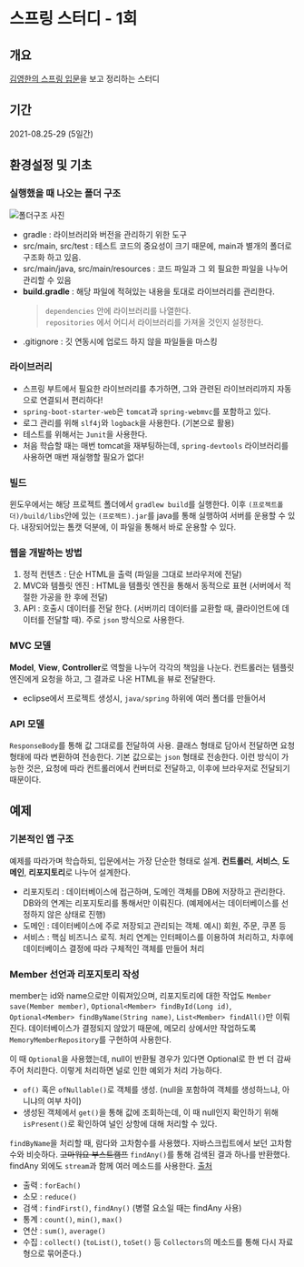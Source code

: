 # 스프링 스터디 - 1회

## 개요
[김영한의 스프링 입문](https://www.inflearn.com/course/스프링-입문-스프링부트)을 보고 정리하는 스터디

## 기간
2021-08.25-29 (5일간)

## 환경설정 및 기초

### 실행했을 때 나오는 폴더 구조

![폴더구조 사진](https://user-images.githubusercontent.com/14111233/130898010-bd002b93-978a-4f42-b16a-502307c75d80.png) 

- gradle : 라이브러리와 버전을 관리하기 위한 도구
- src/main, src/test : 테스트 코드의 중요성이 크기 때문에, main과 별개의 폴더로 구조화 하고 있음.
- src/main/java, src/main/resources : 코드 파일과 그 외 필요한 파일을 나누어 관리할 수 있음 
- **build.gradle** : 해당 파일에 적혀있는 내용을 토대로 라이브러리를 관리한다.
  > `dependencies` 안에 라이브러리를 나열한다.  
  > `repositories` 에서 어디서 라이브러리를 가져올 것인지 설정한다.
- .gitignore : 깃 연동시에 업로드 하지 않을 파일들을 마스킹

### 라이브러리
- 스프링 부트에서 필요한 라이브러리를 추가하면, 그와 관련된 라이브러리까지 자동으로 연결되서 편리하다!
- `spring-boot-starter-web`은 `tomcat`과 `spring-webmvc`를 포함하고 있다.
- 로그 관리를 위해 `slf4j`와 `logback`을 사용한다. (기본으로 활용)
- 테스트를 위해서는 `Junit`을 사용한다.
- 처음 학습할 때는 매번 tomcat을 재부팅하는데, `spring-devtools` 라이브러리를 사용하면 매번 재실행할 필요가 없다!

### 빌드
윈도우에서는 해당 프로젝트 폴더에서 `gradlew build`를 실행한다. 이후 `(프로젝트폴더)/build/libs`안에 있는 `(프로젝트).jar`를 java를 통해 실행하여 서버를 운용할 수 있다. 내장되어있는 톰캣 덕분에, 이 파일을 통해서 바로 운용할 수 있다.

### 웹을 개발하는 방법
1. 정적 컨텐츠 : 단순 HTML을 출력 (파일을 그대로 브라우저에 전달)
2. MVC와 템플릿 엔진 : HTML을 템플릿 엔진을 통해서 동적으로 표현 (서버에서 적절한 가공을 한 후에 전달)
3. API : 호출시 데이터를 전달 한다. (서버끼리 데이터를 교환할 때, 클라이언트에 데이터를 전달할 때). 주로 `json` 방식으로 사용한다.

### MVC 모델
**Model**, **View**, **Controller**로 역할을 나누어 각각의 책임을 나눈다. 컨트롤러는 템플릿 엔진에게 요청을 하고, 그 결과로 나온 HTML을 뷰로 전달한다.  
- eclipse에서 프로젝트 생성시, `java/spring` 하위에 여러 폴더를 만들어서 

### API 모델
`ResponseBody`를 통해 값 그대로를 전달하여 사용. 클래스 형태로 담아서 전달하면 요청 형태에 따라 변환하여 전송한다. 기본 값으로는 `json` 형태로 전송한다. 이런 방식이 가능한 것은, 요청에 따라 컨트롤러에서 컨버터로 전달하고, 이후에 브라우저로 전달되기 때문이다.

## 예제

### 기본적인 앱 구조
예제를 따라가며 학습하되, 입문에서는 가장 단순한 형태로 설계. **컨트롤러**, **서비스**, **도메인**, **리포지토리**로 나누어 설계한다.
- 리포지토리 : 데이터베이스에 접근하며, 도메인 객체를 DB에 저장하고 관리한다. DB와의 연계는 리포지토리를 통해서만 이뤄진다. (예제에서는 데이터베이스를 선정하지 않은 상태로 진행)
- 도메인 : 데이터베이스에 주로 저장되고 관리되는 객체. 예시) 회원, 주문, 쿠폰 등
- 서비스 : 핵심 비즈니스 로직. 처리 연계는 인터페이스를 이용하여 처리하고, 차후에 데이터베이스 결정에 따라 구체적인 객체를 만들어 처리

### Member 선언과 리포지토리 작성
member는 id와 name으로만 이뤄져있으며, 리포지토리에 대한 작업도 `Member save(Member member)`, `Optional<Member> findById(Long id)`, `Optional<Member> findByName(String name)`, `List<Member> findAll()`만 이뤄진다. 데이터베이스가 결정되지 않았기 때문에, 메모리 상에서만 작업하도록 `MemoryMemberRepository`를 구현하여 사용한다.  

이 때 `Optional`을 사용했는데, null이 반환될 경우가 있다면 Optional로 한 번 더 감싸주어 처리한다. 이렇게 처리하면 널로 인한 예외가 처리 가능하다.
- `of()` 혹은 `ofNullable()`로 객체를 생성. (null을 포함하여 객체를 생성하느냐, 아니냐의 여부 차이)
- 생성된 객체에서 `get()`을 통해 값에 조회하는데, 이 때 null인지 확인하기 위해 `isPresent()`로 확인하여 널인 상항에 대해 처리할 수 있다.

`findByName`을 처리할 때, 람다와 고차함수를 사용했다. 자바스크립트에서 보던 고차함수와 비슷하다. ~~고마워요 부스트캠프~~ `findAny()`를 통해 검색된 결과 하나를 반환했다. findAny 외에도 `stream`과 함께 여러 메소드를 사용한다. [출처](http://tcpschool.com/java/java_stream_terminal)
- 출력 : `forEach()`
- 소모 : `reduce()`
- 검색 : `findFirst()`, `findAny()` (병렬 요소일 때는 findAny 사용)
- 통계 : `count()`, `min()`, `max()`
- 연산 : `sum()`, `average()`
- 수집 : `collect()` (`toList()`, `toSet()` 등 `Collectors`의 메소드를 통해 다시 자료형으로 묶어준다.)
